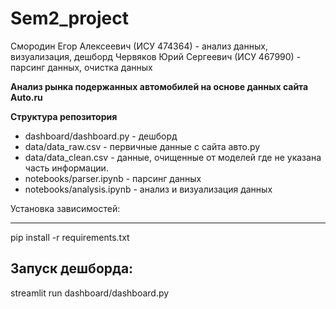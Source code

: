 # Sem2_project
Смородин Егор Алексеевич (ИСУ 474364) - анализ данных, визуализация, дешборд
Червяков Юрий Сергеевич (ИСУ 467990) - парсинг данных, очистка данных

**Анализ рынка подержанных автомобилей на основе данных сайта Auto.ru**

**Структура репозитория**

- dashboard/dashboard.py - дешборд
- data/data\_raw.csv - первичные данные с сайта авто.ру
- data/data\_clean.csv - данные, очищенные от моделей где не указана часть информации.
- notebooks/parser.ipynb - парсинг данных
- notebooks/analysis.ipynb - анализ и визуализация данных

Установка зависимостей:

-----
pip install -r requirements.txt

Запуск дешборда:
-----
streamlit run dashboard/dashboard.py
